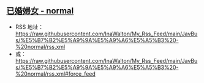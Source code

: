 ## [已婚婦女 - normal](https://www.javbus.com/genre/29)
 - RSS 地址：https://raw.githubusercontent.com/InaWalton/My_Rss_Feed/main/JavBus/%E5%B7%B2%E5%A9%9A%E5%A9%A6%E5%A5%B3%20-%20normal/rss.xml
 - 或：https://raw.githubusercontent.com/InaWalton/My_Rss_Feed/main/JavBus/%E5%B7%B2%E5%A9%9A%E5%A9%A6%E5%A5%B3%20-%20normal/rss.xml#force_feed